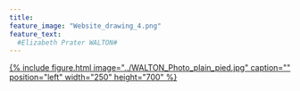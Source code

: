 ```yaml
---
title: 
feature_image: "Website_drawing_4.png"
feature_text: 
  #Elizabeth Prater WALTON# 
---
```


[{% include figure.html image="../WALTON_Photo_plain_pied.jpg" caption="" position="left" width="250" height="700" %}](https://epwalton.github.io/research/2022/05/03/dance-style-transitions/)
